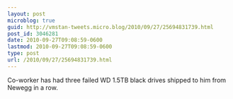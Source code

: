 ```yaml
---
layout: post
microblog: true
guid: http://vmstan-tweets.micro.blog/2010/09/27/25694831739.html
post_id: 3046281
date: 2010-09-27T09:08:59-0600
lastmod: 2010-09-27T09:08:59-0600
type: post
url: /2010/09/27/25694831739.html
---
```

Co-worker has had three failed WD 1.5TB black drives shipped to him from Newegg in a row.
